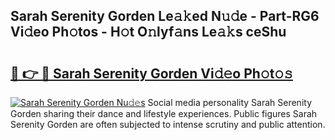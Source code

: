 ## Sarah Serenity Gorden Le𝚊𝚔ed N𝚞𝚍e - Part-RG6 Vi𝚍eo Ph𝚘tos - H𝚘t O𝚗lyf𝚊ns Le𝚊𝚔s ceShu

# <h2><a href="http://hf390yg.feru.top/?c=Sarah+Serenity+Gorden">🔗 👉 🔴 Sarah Serenity Gorden Vi𝚍𝚎o Ph𝚘t𝚘𝚜</a></h2>

[![Sarah Serenity Gorden Nu𝚍𝚎s](https://i.imgur.com/0TWrTi3.gif)](http://hf390yg.feru.top/?c=Sarah+Serenity+Gorden)
Social media personality Sarah Serenity Gorden sharing their dance and lifestyle experiences. Public figures Sarah Serenity Gorden are often subjected to intense scrutiny and public attention. 
